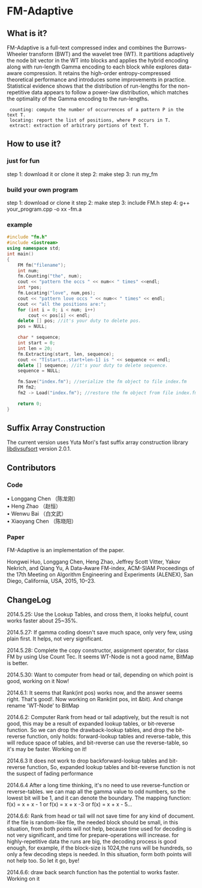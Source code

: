 # FM-Adaptive

## What is it?
  FM-Adaptive is a full-text compressed index and combines the Burrows-Wheeler transform (BWT) 
  and the wavelet tree (WT).  It partitions adaptively the node bit vector in the WT into blocks 
  and applies the hybrid encoding along with run-length Gamma encoding to each block while 
  explores data-aware compression. It retains the high-order entropy-compressed theoretical 
  performance and introduces some improvements in practice. Statistical evidence shows that 
  the distribution of run-lengths for the non-repetitive data appears to follow a power-law 
  distribution, which matches the optimality of the Gamma encoding to the run-lengths.

	 counting: compute the number of occurrences of a pattern P in the text T.
	 locating: report the list of positions, where P occurs in T.
	 extract: extraction of arbitrary portions of text T.

## How to use it?
### just for fun
 step 1: download it or clone it
 step 2: make
 step 3: run my_fm

### build your own program
 step 1: download or clone it
 step 2: make
 step 3: include FM.h
 step 4: g++ your_program.cpp -o xx -fm.a

### example
```cpp
#include "fm.h"
#include <iostream>
using namespace std;
int main()
{
    FM fm("filename");
    int num;
    fm.Counting("the", num);
    cout << "pattern the occs " << num<< " times" <<endl;
    int *pos;
    fm.Locating("love", num,pos);
    cout << "pattern love occs " << num<< " times" << endl;
    cout << "all the positions are:";
    for (int i = 0; i < num; i++)
        cout << pos[i] << endl;
    delete [] pos; //it's your duty to delete pos.
    pos = NULL;

    char * sequence;
    int start = 0;
    int len = 20;
    fm.Extracting(start, len, sequence);
    cout << "T[start...start+len-1] is " << sequence << endl;
    delete [] sequence; //it's your duty to delete sequence.
    sequence = NULL;

    fm.Save("index.fm"); //serialize the fm object to file index.fm
    FM fm2;
    fm2 -> Load("index.fm"); //restore the fm object from file index.fm

    return 0;
}
```
## Suffix Array Construction
The current version uses Yuta Mori's fast suffix array construction library [libdivsufsort](http://code.google.com/p/libdivsufsort/) version 2.0.1.

## Contributors
### Code
  •	Longgang Chen （陈龙刚）   
  •	Heng Zhao （赵恒）  
  •	Wenwu Bai （白文武）     
  •	Xiaoyang Chen （陈晓阳）  

### Paper
FM-Adaptive is an implementation of the paper.

Hongwei Huo, Longgang Chen, Heng Zhao, Jeffrey Scott Vitter, Yakov Nekrich, and Qiang Yu, A Data-Aware FM-index, ACM-SIAM Proceedings of the 17th Meeting on Algorithm Engineering and Experiments (ALENEX), San Diego, California, USA, 2015, 10–23.

## ChangeLog
2014.5.25:
Use the Lookup Tables, and cross them, it looks helpful, count works faster about 25~35%. 

2014.5.27:
If gamma coding doesn't save much space, only very few, using plain first. It helps, not very significant. 

2014.5.28:
Complete the copy constructor, assignment operator, for class FM by using Use Count Tec. It seems WT-Node is not a good name, BitMap is better.

2014.5.30:
Want to computer from head or tail, depending on which point is good, working on it Now!

2014.6.1:
It seems that Rank(int pos) works now, and the answer seems right. That's good!. Now working on Rank(int pos, int &bit). And change rename 'WT-Node' to BitMap

2014.6.2:
Computer Rank from head or tail adaptively, but the result is not good, this may be a result of expanded lookup tables, or bit-reverse function. So we can drop the drawback-lookup tables, and drop the bit-reverse function, only holds: forward-lookup tables and reverse-table, this will reduce space of tables, and bit-reverse can use the reverse-table, so it's may be faster. Working on it! 

2014.6.3
It does not work to drop backforward-lookup tables and bit-reverse function, So, expanded lookup tables and bit-reverse function is not the suspect of fading performance 

2014.6.4
After a long time thinking, it's no need to use reverse-function or reverse-tables. we can map all the gamma value to odd numbers, so the lowest bit will be 1, and it can denote the boundary. The mapping function: f(x) = x + x - 1 or f(x) = x + x -3 or f(x) = x + x - 5... 

2014.6.6:
Rank from head or tail will not save time for any kind of document. if the file is random-like file, the needed block should be small, in this situation, from both points will not help, because time used for decoding is not very significant, and time for prepare-operations will increase. for highly-repetitive data the runs are big, the decoding process is good enough, for example, if the block-size is 1024,the runs will be hundreds, so only a few decoding steps is needed. In this situation, form both points will not help too. So let it go, bye!

2014.6.6: 
draw back search function has the potential to works faster. Working on it
